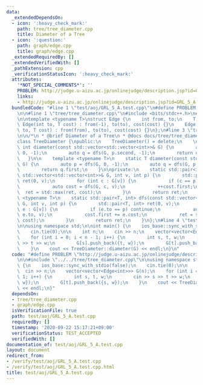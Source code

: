 ```yaml
---
data:
  _extendedDependsOn:
  - icon: ':heavy_check_mark:'
    path: tree/tree_diameter.cpp
    title: Diameter of a Tree
  - icon: ':question:'
    path: graph/edge.cpp
    title: graph/edge.cpp
  _extendedRequiredBy: []
  _extendedVerifiedWith: []
  _pathExtension: cpp
  _verificationStatusIcon: ':heavy_check_mark:'
  attributes:
    '*NOT_SPECIAL_COMMENTS*': ''
    PROBLEM: http://judge.u-aizu.ac.jp/onlinejudge/description.jsp?id=GRL_5_A
    links:
    - http://judge.u-aizu.ac.jp/onlinejudge/description.jsp?id=GRL_5_A
  bundledCode: "#line 1 \"test/aoj/GRL_5_A.test.cpp\"\n#define PROBLEM \"http://judge.u-aizu.ac.jp/onlinejudge/description.jsp?id=GRL_5_A\"\
    \n\n#line 1 \"tree/tree_diameter.cpp\"\n#include <bits/stdc++.h>\n#line 2 \"graph/edge.cpp\"\
    \n\ntemplate <typename T>\nstruct Edge {\n    int from, to;\n    T cost;\n   \
    \ Edge(int to, T cost) : from(-1), to(to), cost(cost) {}\n    Edge(int from, int\
    \ to, T cost) : from(from), to(to), cost(cost) {}\n};\n#line 3 \"tree/tree_diameter.cpp\"\
    \n\n/*\n * @brief Diameter of a Tree\n * @docs docs/tree/tree_diameter.md\n */\n\
    class TreeDiameter {\npublic:\n    TreeDiameter() = delete;\n    \n    static\
    \ int diameter(const std::vector<std::vector<int>>& G) {\n        auto p = dfs(G,\
    \ 0, -1);\n        auto q = dfs(G, p.second, -1);\n        return q.first;\n \
    \   }\n\n    template <typename T>\n    static T diameter(const std::vector<std::vector<Edge<T>>>&\
    \ G) {\n        auto p = dfs(G, 0, -1);\n        auto q = dfs(G, p.second, -1);\n\
    \        return q.first;\n    }\n\nprivate:\n    static std::pair<int, int> dfs(const\
    \ std::vector<std::vector<int>>& G, int v, int p) {\n        std::pair<int, int>\
    \ ret(0, v);\n        for (int c : G[v]) {\n            if (c == p) continue;\n\
    \            auto cost = dfs(G, c, v);\n            ++cost.first;\n          \
    \  ret = std::max(ret, cost);\n        }\n        return ret;\n    }\n\n    template\
    \ <typename T>\n    static std::pair<T, int> dfs(const std::vector<std::vector<Edge<T>>>&\
    \ G, int v, int p) {\n        std::pair<T, int> ret(0, v);\n        for (auto&\
    \ e : G[v]) {\n            if (e.to == p) continue;\n            auto cost = dfs(G,\
    \ e.to, v);\n            cost.first += e.cost;\n            ret = std::max(ret,\
    \ cost);\n        }\n        return ret;\n    }\n};\n#line 4 \"test/aoj/GRL_5_A.test.cpp\"\
    \n\nusing namespace std;\n\nint main() {\n    ios_base::sync_with_stdio(false);\n\
    \    cin.tie(0);\n\n    int n;\n    cin >> n;\n    vector<vector<Edge<int>>> G(n);\n\
    \    for (int i = 0; i < n - 1; i++) {\n        int s, t, w;\n        cin >> s\
    \ >> t >> w;\n        G[s].push_back({t, w});\n        G[t].push_back({s, w});\n\
    \    }\n    cout << TreeDiameter::diameter(G) << endl;\n}\n"
  code: "#define PROBLEM \"http://judge.u-aizu.ac.jp/onlinejudge/description.jsp?id=GRL_5_A\"\
    \n\n#include \"../../tree/tree_diameter.cpp\"\n\nusing namespace std;\n\nint main()\
    \ {\n    ios_base::sync_with_stdio(false);\n    cin.tie(0);\n\n    int n;\n  \
    \  cin >> n;\n    vector<vector<Edge<int>>> G(n);\n    for (int i = 0; i < n -\
    \ 1; i++) {\n        int s, t, w;\n        cin >> s >> t >> w;\n        G[s].push_back({t,\
    \ w});\n        G[t].push_back({s, w});\n    }\n    cout << TreeDiameter::diameter(G)\
    \ << endl;\n}"
  dependsOn:
  - tree/tree_diameter.cpp
  - graph/edge.cpp
  isVerificationFile: true
  path: test/aoj/GRL_5_A.test.cpp
  requiredBy: []
  timestamp: '2020-09-22 15:17:21+09:00'
  verificationStatus: TEST_ACCEPTED
  verifiedWith: []
documentation_of: test/aoj/GRL_5_A.test.cpp
layout: document
redirect_from:
- /verify/test/aoj/GRL_5_A.test.cpp
- /verify/test/aoj/GRL_5_A.test.cpp.html
title: test/aoj/GRL_5_A.test.cpp
---
```

